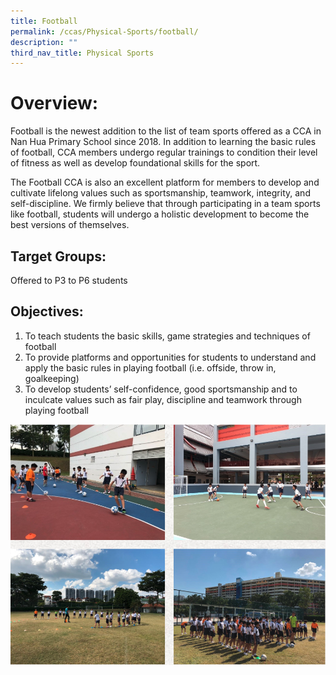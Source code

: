 ```yaml
---
title: Football
permalink: /ccas/Physical-Sports/football/
description: ""
third_nav_title: Physical Sports
---
```

# Overview:
Football is the newest addition to the list of team sports offered as a CCA in Nan Hua Primary School since 2018. In addition to learning the basic rules of football, CCA members undergo regular trainings to condition their level of fitness as well as develop foundational skills for the sport.

The Football CCA is also an excellent platform for members to develop and cultivate lifelong values such as sportsmanship, teamwork, integrity, and self-discipline. We firmly believe that through participating in a team sports like football, students will undergo a holistic development to become the best versions of themselves.

## Target Groups:

Offered to P3 to P6 students

## Objectives:

1. To teach students the basic skills, game strategies and techniques of football
2. To provide platforms and opportunities for students to understand and apply the basic rules in playing football (i.e. offside, throw in, goalkeeping)
3. To develop students’ self-confidence, good sportsmanship and to inculcate values such as fair play, discipline and teamwork through playing football

![](/images/nanhua%20ss4.png)
